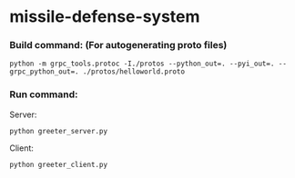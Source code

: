 # missile-defense-system

### Build command: (For autogenerating proto files)
```
python -m grpc_tools.protoc -I./protos --python_out=. --pyi_out=. --grpc_python_out=. ./protos/helloworld.proto
```

### Run command:
Server:
```
python greeter_server.py
```

Client:
```
python greeter_client.py
```